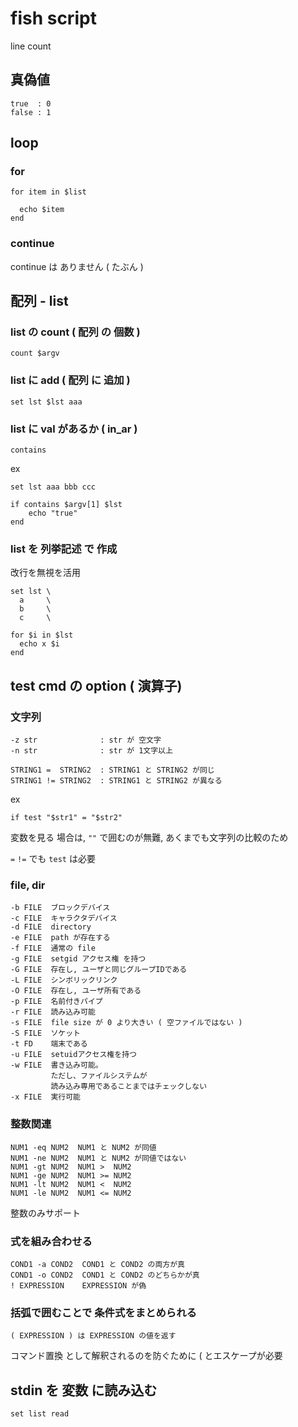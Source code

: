 
# fish script


line count


## 真偽値

```
true  : 0
false : 1
```



## loop

### for

```
for item in $list

  echo $item
end
```


### continue

continue は ありません ( たぶん )



## 配列  -  list

### list の count ( 配列 の 個数 )

```
count $argv
```


### list に add ( 配列 に 追加 )

```
set lst $lst aaa
```


### list に val があるか ( in_ar )

```
contains
```

ex

```
set lst aaa bbb ccc

if contains $argv[1] $lst
    echo "true"
end
```


### list を 列挙記述 で 作成

改行を無視を活用

```
set lst \
  a     \
  b     \
  c     \

for $i in $lst
  echo x $i
end
```



## test cmd の option ( 演算子)

### 文字列

```
-z str              : str が 空文字
-n str              : str が 1文字以上

STRING1 =  STRING2  : STRING1 と STRING2 が同じ
STRING1 != STRING2  : STRING1 と STRING2 が異なる
```

ex

```
if test "$str1" = "$str2"

```

変数を見る 場合は, `""` で囲むのが無難,
あくまでも文字列の比較のため

`=` `!=` でも `test` は必要


### file, dir

```
-b FILE  ブロックデバイス
-c FILE  キャラクタデバイス
-d FILE  directory
-e FILE  path が存在する
-f FILE  通常の file
-g FILE  setgid アクセス権 を持つ
-G FILE  存在し, ユーザと同じグループIDである
-L FILE  シンボリックリンク
-O FILE  存在し, ユーザ所有である
-p FILE  名前付きパイプ
-r FILE  読み込み可能
-s FILE  file size が 0 より大きい ( 空ファイルではない )
-S FILE  ソケット
-t FD    端末である
-u FILE  setuidアクセス権を持つ
-w FILE  書き込み可能。
         ただし、ファイルシステムが
         読み込み専用であることまではチェックしない
-x FILE  実行可能
```

### 整数関連

```
NUM1 -eq NUM2  NUM1 と NUM2 が同値
NUM1 -ne NUM2  NUM1 と NUM2 が同値ではない
NUM1 -gt NUM2  NUM1 >  NUM2 
NUM1 -ge NUM2  NUM1 >= NUM2 
NUM1 -lt NUM2  NUM1 <  NUM2 
NUM1 -le NUM2  NUM1 <= NUM2 
```

整数のみサポート


### 式を組み合わせる

```
COND1 -a COND2  COND1 と COND2 の両方が真
COND1 -o COND2  COND1 と COND2 のどちらかが真
! EXPRESSION    EXPRESSION が偽
```


### 括弧で囲むことで 条件式をまとめられる

```
( EXPRESSION ) は EXPRESSION の値を返す
```

コマンド置換 として解釈されるのを防ぐために
\( とエスケープが必要


## stdin を 変数 に読み込む 

```
set list read
```



